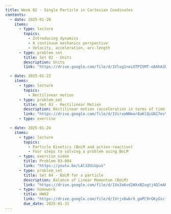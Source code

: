 ```yaml
---
title: Week 02 - Single Particle in Cartesian Coodinates
contents:
  - date: 2025-01-20
    items:
      - type: lecture
        topics:
          - Introducing dynamics
          - A continuum mechanics perspective
          - Velocity, acceleration, arc-length
      - type: problem_set
        title: Set 02 - Units
        description: Units
        link: "https://drive.google.com/file/d/1Vlug1noiXTPI5MT-o8AhA3bYGH6AEZgt/view?usp=sharing"

  - date: 2025-01-22
    items:
      - type: lecture
        topics:
          - Rectilinear motion
      - type: problem_set
        title: Set 03 - Rectilinear Motion
        description: Rectilinear motion (acceleration in terms of time, speed, or position)
        link: "https://drive.google.com/file/d/1VirxoNNmar8aKlQiGN17evYDDgbhE_dn/view?usp=sharing"
      - type: exercise

  - date: 2025-01-24
    items:
      - type: lecture
        topics:
          - Particle Kinetics (BoLM and action-reaction)
          - Four steps to solving a problem using BoLM
      - type: exercise_video
        title: Problem 03-004
        link: "https://youtu.be/LAl3ZUiUpus"
      - type: problem_set
        title: Set 04 - BoLM for a particle
        description: Balance of Linear Momentum (BoLM)
        link: "https://drive.google.com/file/d/1Vo3a6vd2WXxBIogtj4QlmAPfda8CKj7c/view?usp=sharing"
      - type: homework
        title: HW02
        link: "https://drive.google.com/file/d/1Vrjx6wbrX_gmPC9rGKyGscfWLr-bltEO/view?usp=sharing"
        due_date: 2025-01-31
---
```

